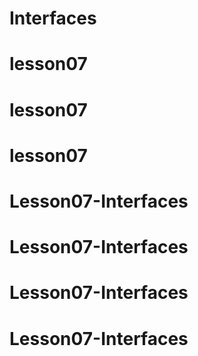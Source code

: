 # Interfaces
# lesson07
# lesson07
# lesson07
# Lesson07-Interfaces
# Lesson07-Interfaces
# Lesson07-Interfaces
# Lesson07-Interfaces

